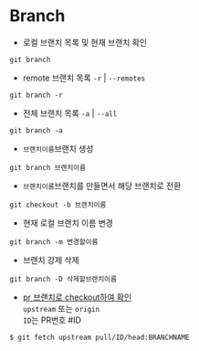 # Branch

- 로컬 브랜치 목록 및 현재 브랜치 확인 
```
git branch
```

- remote 브랜치 목록 `-r` | `--remotes`
```
git branch -r
```

- 전체 브랜치 목록 `-a` | `--all`
```
git branch -a
```

- `브랜치이름`브랜치 생성 
```
git branch 브랜치이름
```

- `브랜치이름`브랜치를 만들면서 해당 브랜치로 전환 
```
git checkout -b 브랜치이름
```

- 현재 로컬 브랜치 이름 변경  
```
git branch -m 변경할이름
```

- 브랜치 강제 삭제  
```
git branch -D 삭제할브랜치이름
```

- [pr 브랜치로 checkout하여 확인](https://docs.github.com/en/github/collaborating-with-issues-and-pull-requests/checking-out-pull-requests-locally)  
`upstream` 또는 `origin`  
`ID`는 PR번호 #ID
```
$ git fetch upstream pull/ID/head:BRANCHNAME
```
